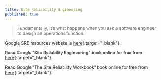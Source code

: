 ```yaml
---
title: Site Reliability Engineering
published: true
---
```


> Fundamentally, it’s what happens when you ask a software engineer to design an operations function.

Google SRE resources website is [here](https://landing.google.com/sre){:target="_blank"}.

Read Google "Site Reliability Engineering" book online for free from [here](https://landing.google.com/sre/sre-book/toc){:target="_blank"}.

Read Google "The Site Reliability Workbook" book online for free from [here](https://landing.google.com/sre/workbook/toc){:target="_blank"}.
